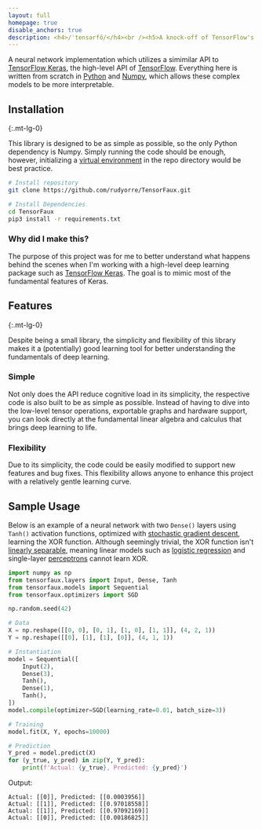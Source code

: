 ```yaml
---
layout: full
homepage: true
disable_anchors: true
description: <h4>/ˈtensərfō/</h4><br /><h5>A knock-off of TensorFlow's more basic deep learning features.</h5>
---
```


A neural network implementation which utilizes a simimilar API to [TensorFlow Keras](https://www.tensorflow.org/api_docs/python/tf/keras), the high-level API of [TensorFlow](https://www.tensorflow.org/). Everything here is written from scratch in [Python](https://www.python.org/) and [Numpy](https://numpy.org/), which allows these complex models to be more interpretable.

<!---
> I've never seen a more mediocre theme it actually hurts my insides.
>
> ~ _Anonymous_, 2022


This theme is designed for writing documentation websites instead of having large unmaintainable README files or several markdown files inside of a folder in a repository.
-->

<div class="row">
<div class="col-lg-6" markdown="1">

## Installation
{:.mt-lg-0}

This library is designed to be as simple as possible, so the only Python dependency is Numpy. Simply running the code should be enough, however, initializing a [virtual environment](https://docs.python.org/3/library/venv.html) in the repo directory would be best practice.

```zsh
# Install repository
git clone https://github.com/rudyorre/TensorFaux.git

# Install Dependencies
cd TensorFaux
pip3 install -r requirements.txt
```

### Why did I make this?

The purpose of this project was for me to better understand what happens behind the scenes when I'm working with a high-level deep learning package such as [TensorFlow Keras](https://www.tensorflow.org/api_docs/python/tf/keras). The goal is to mimic most of the fundamental features of Keras.

</div>
<div class="col-lg-6" markdown="1">

## Features
{:.mt-lg-0}

Despite being a small library, the simplicity and flexibility of this library makes it a (potentially) good learning tool for better understanding the fundamentals of deep learning.

### Simple

Not only does the API reduce cognitive load in its simplicity, the respective code is also built to be as simple as possible. Instead of having to dive into the low-level tensor operations, exportable graphs and hardware support, you can look directly at the fundamental linear algebra and calculus that brings deep learning to life.

### Flexibility

Due to its simplicity, the code could be easily modified to support new features and bug fixes. This flexibility allows anyone to enhance this project with a relatively gentle learning curve.

</div>
</div>

## Sample Usage

Below is an example of a neural network with two `Dense()` layers using `Tanh()` activation functions, optimized with [stochastic gradient descent](https://en.wikipedia.org/wiki/Stochastic_gradient_descent), learning the XOR function. Although seemingly trivial, the XOR function isn't [linearly separable](https://medium.com/@lucaspereira0612/solving-xor-with-a-single-perceptron-34539f395182#:~:text=Geometrically%2C%20this%20means%20the%20perceptron,single%20hyperplane%20to%20separate%20it.), meaning linear models such as [logistic regression](https://en.wikipedia.org/wiki/Logistic_regression) and single-layer [perceptrons](https://en.wikipedia.org/wiki/Perceptron) cannot learn XOR.

```python
import numpy as np
from tensorfaux.layers import Input, Dense, Tanh
from tensorfaux.models import Sequential
from tensorfaux.optimizers import SGD

np.random.seed(42)

# Data
X = np.reshape([[0, 0], [0, 1], [1, 0], [1, 1]], (4, 2, 1))
Y = np.reshape([[0], [1], [1], [0]], (4, 1, 1))

# Instantiation
model = Sequential([
    Input(2),
    Dense(3),
    Tanh(),
    Dense(1),
    Tanh(),
])
model.compile(optimizer=SGD(learning_rate=0.01, batch_size=3))

# Training
model.fit(X, Y, epochs=10000)

# Prediction
Y_pred = model.predict(X)
for (y_true, y_pred) in zip(Y, Y_pred):
    print(f'Actual: {y_true}, Predicted: {y_pred}')
```
Output:
```
Actual: [[0]], Predicted: [[0.0003956]]
Actual: [[1]], Predicted: [[0.97018558]]
Actual: [[1]], Predicted: [[0.97092169]]
Actual: [[0]], Predicted: [[0.00186825]]
```
